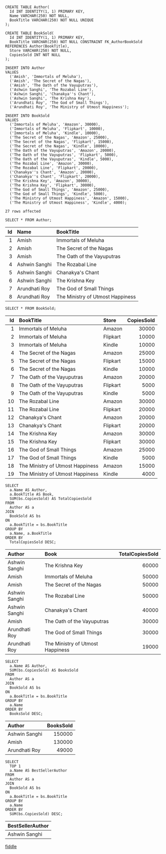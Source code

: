 ``` 
CREATE TABLE Author(
  Id INT IDENTITY(1, 1) PRIMARY KEY,
  Name VARCHAR(250) NOT NULL,
  BookTitle VARCHAR(250) NOT NULL UNIQUE
);

CREATE TABLE BookSold(
  Id INT IDENTITY(1, 1) PRIMARY KEY,
  BookTitle VARCHAR(250) NOT NULL CONSTRAINT FK_AuthorBookSold REFERENCES Author(BookTitle),
  Store VARCHAR(250) NOT NULL,
  CopiesSold INT NOT NULL
);
```
``` 
INSERT INTO Author
VALUES
  ('Amish', 'Immortals of Meluha'),
  ('Amish', 'The Secret of the Nagas'),
  ('Amish', 'The Oath of the Vayuputras'),
  ('Ashwin Sanghi', 'The Rozabal Line'),
  ('Ashwin Sanghi', 'Chanakya''s Chant'),
  ('Ashwin Sanghi', 'The Krishna Key'),
  ('Arundhati Roy', 'The God of Small Things'),
  ('Arundhati Roy', 'The Ministry of Utmost Happiness');

INSERT INTO BookSold
VALUES
  ('Immortals of Meluha', 'Amazon', 30000),
  ('Immortals of Meluha', 'Flipkart', 10000),
  ('Immortals of Meluha', 'Kindle', 10000),
  ('The Secret of the Nagas', 'Amazon', 25000),
  ('The Secret of the Nagas', 'Flipkart', 15000),
  ('The Secret of the Nagas', 'Kindle', 10000),
  ('The Oath of the Vayuputras', 'Amazon', 20000),
  ('The Oath of the Vayuputras', 'Flipkart', 5000),
  ('The Oath of the Vayuputras', 'Kindle', 5000),
  ('The Rozabal Line', 'Amazon', 30000),
  ('The Rozabal Line', 'Flipkart', 20000),
  ('Chanakya''s Chant', 'Amazon', 20000),
  ('Chanakya''s Chant', 'Flipkart', 20000),
  ('The Krishna Key', 'Amazon', 30000),
  ('The Krishna Key', 'Flipkart', 30000),
  ('The God of Small Things', 'Amazon', 25000),
  ('The God of Small Things', 'Kindle', 5000),
  ('The Ministry of Utmost Happiness', 'Amazon', 15000),
  ('The Ministry of Utmost Happiness', 'Kindle', 4000);
```
``` status
27 rows affected
```
``` 
SELECT * FROM Author;
```
| Id | Name | BookTitle |
| --:|:----|:---------|
| 1 | Amish | Immortals of Meluha |
| 2 | Amish | The Secret of the Nagas |
| 3 | Amish | The Oath of the Vayuputras |
| 4 | Ashwin Sanghi | The Rozabal Line |
| 5 | Ashwin Sanghi | Chanakya's Chant |
| 6 | Ashwin Sanghi | The Krishna Key |
| 7 | Arundhati Roy | The God of Small Things |
| 8 | Arundhati Roy | The Ministry of Utmost Happiness |

``` 
SELECT * FROM BookSold;
```
| Id | BookTitle | Store | CopiesSold |
| --:|:---------|:-----|----------:|
| 1 | Immortals of Meluha | Amazon | 30000 |
| 2 | Immortals of Meluha | Flipkart | 10000 |
| 3 | Immortals of Meluha | Kindle | 10000 |
| 4 | The Secret of the Nagas | Amazon | 25000 |
| 5 | The Secret of the Nagas | Flipkart | 15000 |
| 6 | The Secret of the Nagas | Kindle | 10000 |
| 7 | The Oath of the Vayuputras | Amazon | 20000 |
| 8 | The Oath of the Vayuputras | Flipkart | 5000 |
| 9 | The Oath of the Vayuputras | Kindle | 5000 |
| 10 | The Rozabal Line | Amazon | 30000 |
| 11 | The Rozabal Line | Flipkart | 20000 |
| 12 | Chanakya's Chant | Amazon | 20000 |
| 13 | Chanakya's Chant | Flipkart | 20000 |
| 14 | The Krishna Key | Amazon | 30000 |
| 15 | The Krishna Key | Flipkart | 30000 |
| 16 | The God of Small Things | Amazon | 25000 |
| 17 | The God of Small Things | Kindle | 5000 |
| 18 | The Ministry of Utmost Happiness | Amazon | 15000 |
| 19 | The Ministry of Utmost Happiness | Kindle | 4000 |

``` 
SELECT
  a.Name AS Author,
  a.BookTitle AS Book,
  SUM(bs.CopiesSold) AS TotalCopiesSold
FROM
  Author AS a
JOIN
  BookSold AS bs
ON
  a.BookTitle = bs.BookTitle
GROUP BY
  a.Name, a.BookTitle
ORDER BY
  TotalCopiesSold DESC;
```
| Author | Book | TotalCopiesSold |
| :------|:----|---------------:|
| Ashwin Sanghi | The Krishna Key | 60000 |
| Amish | Immortals of Meluha | 50000 |
| Amish | The Secret of the Nagas | 50000 |
| Ashwin Sanghi | The Rozabal Line | 50000 |
| Ashwin Sanghi | Chanakya's Chant | 40000 |
| Amish | The Oath of the Vayuputras | 30000 |
| Arundhati Roy | The God of Small Things | 30000 |
| Arundhati Roy | The Ministry of Utmost Happiness | 19000 |

``` 
SELECT
  a.Name AS Author,
  SUM(bs.CopiesSold) AS BooksSold
FROM
  Author AS a
JOIN
  BookSold AS bs
ON
  a.BookTitle = bs.BookTitle
GROUP BY
  a.Name
ORDER BY
  BooksSold DESC;
```
| Author | BooksSold |
| :------|---------:|
| Ashwin Sanghi | 150000 |
| Amish | 130000 |
| Arundhati Roy | 49000 |

``` 
SELECT
  TOP 1
  a.Name AS BestSellerAuthor
FROM
  Author AS a
JOIN
  BookSold AS bs
ON
  a.BookTitle = bs.BookTitle
GROUP BY
  a.Name
ORDER BY
  SUM(bs.CopiesSold) DESC;
```
| BestSellerAuthor |
| :----------------|
| Ashwin Sanghi |

[fiddle](https://dbfiddle.uk/z8Ktlsmc)
